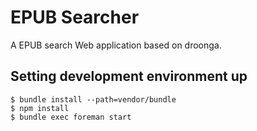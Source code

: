 EPUB Searcher
=============

A EPUB search Web application based on droonga.

Setting development environment up
----------------------------------

    $ bundle install --path=vendor/bundle
    $ npm install
    $ bundle exec foreman start
